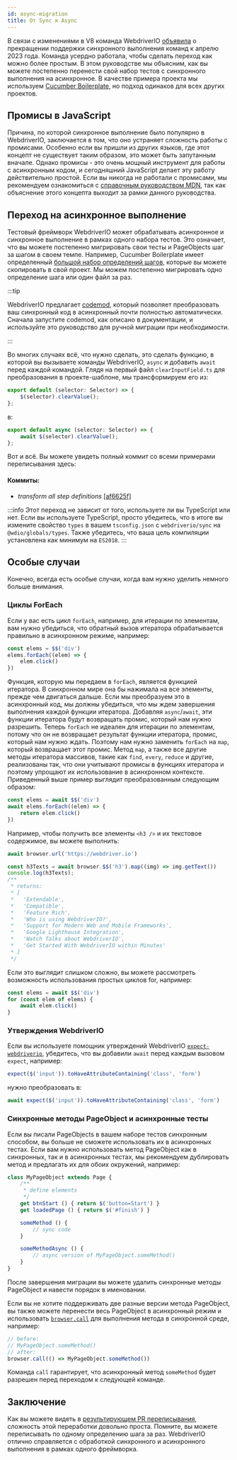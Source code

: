 ```yaml
---
id: async-migration
title: От Sync к Async
---
```


В связи с изменениями в V8 команда WebdriverIO [объявила](https://webdriver.io/blog/2021/07/28/sync-api-deprecation) о прекращении поддержки синхронного выполнения команд к апрелю 2023 года. Команда усердно работала, чтобы сделать переход как можно более простым. В этом руководстве мы объясним, как вы можете постепенно перенести свой набор тестов с синхронного выполнения на асинхронное. В качестве примера проекта мы используем [Cucumber Boilerplate](https://github.com/webdriverio/cucumber-boilerplate), но подход одинаков для всех других проектов.

## Промисы в JavaScript

Причина, по которой синхронное выполнение было популярно в WebdriverIO, заключается в том, что оно устраняет сложность работы с промисами. Особенно если вы пришли из других языков, где этот концепт не существует таким образом, это может быть запутанным вначале. Однако промисы - это очень мощный инструмент для работы с асинхронным кодом, и сегодняшний JavaScript делает эту работу действительно простой. Если вы никогда не работали с промисами, мы рекомендуем ознакомиться с [справочным руководством MDN](https://developer.mozilla.org/en-US/docs/Web/JavaScript/Reference/Global_Objects/Promise), так как объяснение этого концепта выходит за рамки данного руководства.

## Переход на асинхронное выполнение

Тестовый фреймворк WebdriverIO может обрабатывать асинхронное и синхронное выполнение в рамках одного набора тестов. Это означает, что вы можете постепенно мигрировать свои тесты и PageObjects шаг за шагом в своем темпе. Например, Cucumber Boilerplate имеет определенный [большой набор определений шагов](https://github.com/webdriverio/cucumber-boilerplate/tree/main/src/support/action), которые вы можете скопировать в свой проект. Мы можем постепенно мигрировать одно определение шага или один файл за раз.

:::tip

WebdriverIO предлагает [codemod](https://github.com/webdriverio/codemod), который позволяет преобразовать ваш синхронный код в асинхронный почти полностью автоматически. Сначала запустите codemod, как описано в документации, и используйте это руководство для ручной миграции при необходимости.

:::

Во многих случаях всё, что нужно сделать, это сделать функцию, в которой вы вызываете команды WebdriverIO, `async` и добавить `await` перед каждой командой. Глядя на первый файл `clearInputField.ts` для преобразования в проекте-шаблоне, мы трансформируем его из:

```ts
export default (selector: Selector) => {
    $(selector).clearValue();
};
```

в:

```ts
export default async (selector: Selector) => {
    await $(selector).clearValue();
};
```

Вот и всё. Вы можете увидеть полный коммит со всеми примерами переписывания здесь:

#### Коммиты:

- _transform all step definitions_ [[af6625f]](https://github.com/webdriverio/cucumber-boilerplate/pull/481/commits/af6625fcd01dc087479e84562f237ecf38b3537d)

:::info
Этот переход не зависит от того, используете ли вы TypeScript или нет. Если вы используете TypeScript, просто убедитесь, что в итоге вы измените свойство `types` в вашем `tsconfig.json` с `webdriverio/sync` на `@wdio/globals/types`. Также убедитесь, что ваша цель компиляции установлена как минимум на `ES2018`.
:::

## Особые случаи

Конечно, всегда есть особые случаи, когда вам нужно уделить немного больше внимания.

### Циклы ForEach

Если у вас есть цикл `forEach`, например, для итерации по элементам, вам нужно убедиться, что обратный вызов итератора обрабатывается правильно в асинхронном режиме, например:

```js
const elems = $$('div')
elems.forEach((elem) => {
    elem.click()
})
```

Функция, которую мы передаем в `forEach`, является функцией итератора. В синхронном мире она бы нажимала на все элементы, прежде чем двигаться дальше. Если мы преобразуем это в асинхронный код, мы должны убедиться, что мы ждем завершения выполнения каждой функции итератора. Добавляя `async`/`await`, эти функции итератора будут возвращать промис, который нам нужно разрешить. Теперь `forEach` не идеален для итерации по элементам, потому что он не возвращает результат функции итератора, промис, который нам нужно ждать. Поэтому нам нужно заменить `forEach` на `map`, который возвращает этот промис. Метод `map`, а также все другие методы итератора массивов, такие как `find`, `every`, `reduce` и другие, реализованы так, что они учитывают промисы в функциях итератора и поэтому упрощают их использование в асинхронном контексте. Приведенный выше пример выглядит преобразованным следующим образом:

```js
const elems = await $$('div')
await elems.forEach((elem) => {
    return elem.click()
})
```

Например, чтобы получить все элементы `<h3 />` и их текстовое содержимое, вы можете выполнить:

```js
await browser.url('https://webdriver.io')

const h3Texts = await browser.$$('h3').map((img) => img.getText())
console.log(h3Texts);
/**
 * returns:
 * [
 *   'Extendable',
 *   'Compatible',
 *   'Feature Rich',
 *   'Who is using WebdriverIO?',
 *   'Support for Modern Web and Mobile Frameworks',
 *   'Google Lighthouse Integration',
 *   'Watch Talks about WebdriverIO',
 *   'Get Started With WebdriverIO within Minutes'
 * ]
 */
```

Если это выглядит слишком сложно, вы можете рассмотреть возможность использования простых циклов for, например:

```js
const elems = await $$('div')
for (const elem of elems) {
    await elem.click()
}
```

### Утверждения WebdriverIO

Если вы используете помощник утверждений WebdriverIO [`expect-webdriverio`](https://webdriver.io/docs/api/expect-webdriverio), убедитесь, что вы добавили `await` перед каждым вызовом `expect`, например:

```ts
expect($('input')).toHaveAttributeContaining('class', 'form')
```

нужно преобразовать в:

```ts
await expect($('input')).toHaveAttributeContaining('class', 'form')
```

### Синхронные методы PageObject и асинхронные тесты

Если вы писали PageObjects в вашем наборе тестов синхронным способом, вы больше не сможете использовать их в асинхронных тестах. Если вам нужно использовать метод PageObject как в синхронных, так и в асинхронных тестах, мы рекомендуем дублировать метод и предлагать их для обоих окружений, например:

```js
class MyPageObject extends Page {
    /**
     * define elements
     */
    get btnStart () { return $('button=Start') }
    get loadedPage () { return $('#finish') }

    someMethod () {
        // sync code
    }

    someMethodAsync () {
        // async version of MyPageObject.someMethod()
    }
}
```

После завершения миграции вы можете удалить синхронные методы PageObject и навести порядок в именовании.

Если вы не хотите поддерживать две разные версии метода PageObject, вы также можете перенести весь PageObject в асинхронный режим и использовать [`browser.call`](https://webdriver.io/docs/api/browser/call) для выполнения метода в синхронной среде, например:

```js
// before:
// MyPageObject.someMethod()
// after:
browser.call(() => MyPageObject.someMethod())
```

Команда `call` гарантирует, что асинхронный метод `someMethod` будет разрешен перед переходом к следующей команде.

## Заключение

Как вы можете видеть в [результирующем PR переписывания](https://github.com/webdriverio/cucumber-boilerplate/pull/481/files), сложность этой переработки довольно проста. Помните, вы можете переписывать по одному определению шага за раз. WebdriverIO отлично справляется с обработкой синхронного и асинхронного выполнения в рамках одного фреймворка.